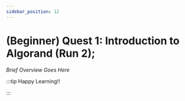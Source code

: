 ```yaml
---
sidebar_position: 12
---
```


# (Beginner) Quest 1: Introduction to Algorand (Run 2);

_Brief Overview Goes Here_

:::tip Happy Learning!!

<QuestButton text="Go To Quest" link="https://app.stackup.dev/quest_page/beginner-quest-1-introduction-to-algorand-re-run" />

:::
